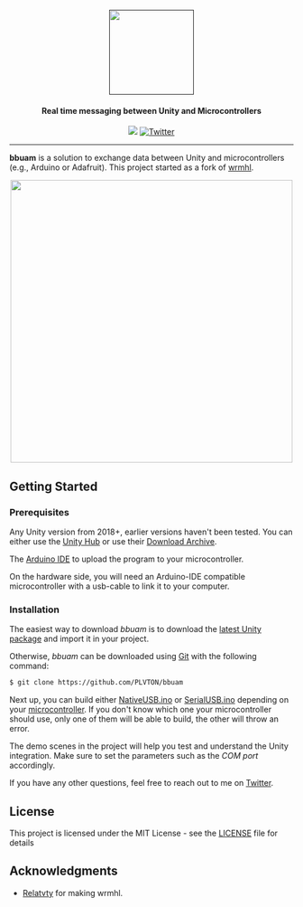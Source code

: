 <h1 align="center">
  <br>
  <a href=""><img src="/img/bbuam.png" width="150"></a>
</h1>

<h4 align="center">Real time messaging between Unity and Microcontrollers</h4>

<p align="center">
  <img src="https://img.shields.io/github/license/PLVTON/bbuam">
	<a href="https://twitter.com/PLVTON"><img alt="Twitter" src="https://img.shields.io/twitter/url?label=Contact&style=social&url=https%3A%2F%2Ftwitter.com%2FPLVTON"></a>
</p>

<hr/>

**bbuam** is a solution to exchange data between Unity and microcontrollers (e.g., Arduino or Adafruit). This project started as a fork of [wrmhl](https://github.com/relativty/wrmhl).

<p align="center">
<img src="/img/mpu.gif" width="500">
</p>

## Getting Started
### Prerequisites
Any Unity version from 2018+, earlier versions haven't been tested. You can either use the [Unity Hub](https://unity3d.com/get-unity/download) or use their [Download Archive](https://unity3d.com/get-unity/download/archive).

The [Arduino IDE](https://www.arduino.cc/en/main/software) to upload the program to your microcontroller.

On the hardware side, you will need an Arduino-IDE compatible microcontroller with a usb-cable to link it to your computer.

### Installation
The easiest way to download *bbuam* is to download the [latest Unity package](/UnityPackages/bbuam.unitypackage) and import it in your project.

Otherwise, *bbuam* can be downloaded using [Git](https://git-scm.com/) with the following command:

```bash
$ git clone https://github.com/PLVTON/bbuam
```

Next up, you can build either [NativeUSB.ino](/Arduino/NativeUSB) or [SerialUSB.ino](/Arduino/SerialUSB) depending on your [microcontroller](https://www.arduino.cc/reference/en/language/functions/communication/serial/). If you don't know which one your microcontroller should use, only one of them will be able to build, the other will throw an error.

The demo scenes in the project will help you test and understand the Unity integration. Make sure to set the parameters such as the *COM port* accordingly.

If you have any other questions, feel free to reach out to me on [Twitter](https://twitter.com/PLVTON).

## License
This project is licensed under the MIT License - see the [LICENSE](LICENSE) file for details

## Acknowledgments
* [Relatvty](https://github.com/relativty) for making wrmhl.